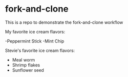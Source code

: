 # fork-and-clone

This is a repo to demonstrate the fork-and-clone workflow


My favorite ice cream flavors:

-Peppermint Stick
-Mint Chip

Stevie's favorite ice cream flavors:

- Meal worm
- Shrimp flakes
- Sunflower seed
